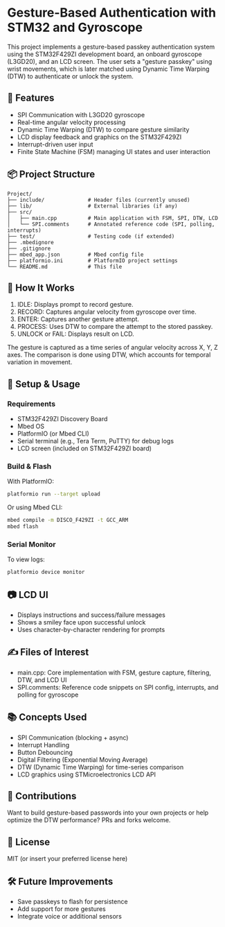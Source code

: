 # Gesture-Based Authentication with STM32 and Gyroscope

This project implements a gesture-based passkey authentication system using the STM32F429ZI development board, an onboard gyroscope (L3GD20), and an LCD screen. The user sets a "gesture passkey" using wrist movements, which is later matched using Dynamic Time Warping (DTW) to authenticate or unlock the system.

## 🚀 Features

- SPI Communication with L3GD20 gyroscope
- Real-time angular velocity processing
- Dynamic Time Warping (DTW) to compare gesture similarity
- LCD display feedback and graphics on the STM32F429ZI
- Interrupt-driven user input
- Finite State Machine (FSM) managing UI states and user interaction

## 📦 Project Structure

```
Project/
├── include/              # Header files (currently unused)
├── lib/                  # External libraries (if any)
├── src/
│   ├── main.cpp          # Main application with FSM, SPI, DTW, LCD
│   └── SPI.comments      # Annotated reference code (SPI, polling, interrupts)
├── test/                 # Testing code (if extended)
├── .mbedignore
├── .gitignore
├── mbed_app.json         # Mbed config file
├── platformio.ini        # PlatformIO project settings
└── README.md             # This file
```

## 🧠 How It Works

1. IDLE: Displays prompt to record gesture.
2. RECORD: Captures angular velocity from gyroscope over time.
3. ENTER: Captures another gesture attempt.
4. PROCESS: Uses DTW to compare the attempt to the stored passkey.
5. UNLOCK or FAIL: Displays result on LCD.

The gesture is captured as a time series of angular velocity across X, Y, Z axes. The comparison is done using DTW, which accounts for temporal variation in movement.

## 🔧 Setup & Usage

### Requirements

- STM32F429ZI Discovery Board
- Mbed OS
- PlatformIO (or Mbed CLI)
- Serial terminal (e.g., Tera Term, PuTTY) for debug logs
- LCD screen (included on STM32F429ZI board)

### Build & Flash

With PlatformIO:

```bash
platformio run --target upload
```

Or using Mbed CLI:

```bash
mbed compile -m DISCO_F429ZI -t GCC_ARM
mbed flash
```

### Serial Monitor

To view logs:

```bash
platformio device monitor
```

## 📷 LCD UI

- Displays instructions and success/failure messages
- Shows a smiley face upon successful unlock
- Uses character-by-character rendering for prompts

## ✍️ Files of Interest

- main.cpp: Core implementation with FSM, gesture capture, filtering, DTW, and LCD UI
- SPI.comments: Reference code snippets on SPI config, interrupts, and polling for gyroscope

## 📚 Concepts Used

- SPI Communication (blocking + async)
- Interrupt Handling
- Button Debouncing
- Digital Filtering (Exponential Moving Average)
- DTW (Dynamic Time Warping) for time-series comparison
- LCD graphics using STMicroelectronics LCD API

## 🤝 Contributions

Want to build gesture-based passwords into your own projects or help optimize the DTW performance? PRs and forks welcome.

## 📄 License

MIT (or insert your preferred license here)

## 🛠️ Future Improvements

- Save passkeys to flash for persistence
- Add support for more gestures
- Integrate voice or additional sensors
